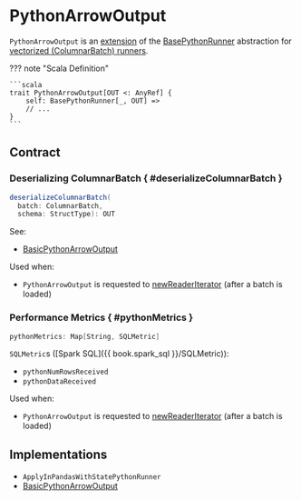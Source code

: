 # PythonArrowOutput

`PythonArrowOutput` is an [extension](#contract) of the [BasePythonRunner](BasePythonRunner.md) abstraction for [vectorized (ColumnarBatch) runners](#implementations).

??? note "Scala Definition"

    ```scala
    trait PythonArrowOutput[OUT <: AnyRef] {
        self: BasePythonRunner[_, OUT] =>
        // ...
    }
    ```

## Contract

### Deserializing ColumnarBatch { #deserializeColumnarBatch }

```scala
deserializeColumnarBatch(
  batch: ColumnarBatch,
  schema: StructType): OUT
```

See:

* [BasicPythonArrowOutput](BasicPythonArrowOutput.md#deserializeColumnarBatch)

Used when:

* `PythonArrowOutput` is requested to [newReaderIterator](#newReaderIterator) (after a batch is loaded)

### Performance Metrics { #pythonMetrics }

```scala
pythonMetrics: Map[String, SQLMetric]
```

`SQLMetric`s ([Spark SQL]({{ book.spark_sql }}/SQLMetric)):

* `pythonNumRowsReceived`
* `pythonDataReceived`

Used when:

* `PythonArrowOutput` is requested to [newReaderIterator](#newReaderIterator) (after a batch is loaded)

## Implementations

* `ApplyInPandasWithStatePythonRunner`
* [BasicPythonArrowOutput](BasicPythonArrowOutput.md)
